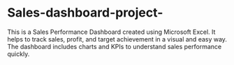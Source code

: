 # Sales-dashboard-project-
This is a Sales Performance Dashboard created using Microsoft Excel. It helps to track sales, profit, and target achievement in a visual and easy way. The dashboard includes charts and KPIs to understand sales performance quickly.
